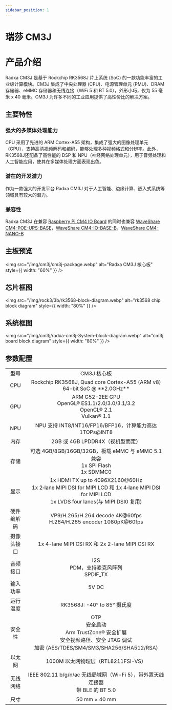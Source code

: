 ```yaml
---
sidebar_position: 1
---
```


# 瑞莎 CM3J

# 产品介绍

Radxa CM3J 是基于 Rockchip RK3568J 片上系统 (SoC) 的一款功能丰富的工业级计算模块。CM3J 集成了中央处理器 (CPU)、电源管理单元 (PMU)、DRAM 存储器、eMMC 存储器和无线连接（WiFi 5 和 BT 5.0），外形小巧，仅为 55 毫米 x 40 毫米。CM3J 为许多不同的工业应用提供了高性价比的解决方案。

## 主要特性

### 强大的多媒体处理能力

CPU 采用了先进的 ARM Cortex-A55 架构，集成了强大的图像处理单元（GPU），支持高清视频解码和编码，能够处理多种视频格式和分辨率。此外，RK3568J还配备了高性能的 DSP 和 NPU（神经网络处理单元），用于音频处理和人工智能应用，使其在多媒体处理方面表现出色。

### 潜在的开发潜力

作为一款强大的开发平台 Radxa CM3J 对于人工智能、边缘计算、嵌入式系统等领域具有较大的潜力。

### 兼容性

Radxa CM3J 在兼容 [Raspberry Pi CM4 IO Board](https://www.raspberrypi.com/products/compute-module-4-io-board/) 的同时也兼容 [WaveShare CM4-POE-UPS-BASE](https://www.waveshare.net/shop/CM4-POE-UPS-BASE.htm)，[WaveShare CM4-IO-BASE-B](https://www.waveshare.net/shop/CM4-IO-BASE-B.htm)，[WaveShare CM4-NANO-B](https://www.waveshare.net/shop/CM4-NANO-B.htm)

## 主板预览

<img src="/img/cm3j/cm3j-package.webp" alt="Radxa CM3J 核心板" style={{ width: "60%" }} />

## 芯片框图

<img src="/img/rock3/3b/rk3568-block-diagram.webp" alt="rk3568 chip block diagram" style={{ width: "80%" }} />

## 系统框图

<img src="/img/cm3j/radxa-cm3j-System-block-diagram.webp" alt="cm3j board block diagram" style={{ width: "80%" }} />

## 参数配置

<table>
    <tr>
        <td align="center">型号</td>
        <td align="center">CM3J 核心板</td>
    </tr>
    <tr>
        <td align="center">CPU</td>
        <td align="center">Rockchip RK3568J, Quad core Cortex-A55 (ARM v8) 64-bit SoC @ **2.0GHz**</td>
    </tr>
    <tr>
        <td align="center">GPU</td>
        <td align="center">ARM G52-2EE GPU<br/>OpenGL® ES1.1/2.0/3.0/3.1/3.2<br/>OpenCL® 2.1<br/>Vulkan® 1.1</td>
    </tr>
    <tr>
        <td align="center">NPU</td>
        <td align="center">NPU 支持 INT8/INT16/FP16/BFP16，计算能力高达 1TOPs@INT8</td>
    </tr>
    <tr>
        <td align="center">内存</td>
        <td align="center">2GB 或 4GB LPDDR4X（视机型而定）</td>
    </tr>
    <tr>
        <td align="center">存储</td>
        <td align="center">可选 4GB/8GB/16GB/32GB，板载 eMMC 与 eMMC 5.1 兼容<br/>1x SPI Flash<br/>1x SDMMC0</td>
    </tr>
    <tr>
        <td align="center">显示</td>
        <td align="center">1x HDMI TX up to 4096X2160@60Hz<br/>1x 2‑lane MIPI DSI for MIPI LCD 和 1x 4‑lane MIPI DSI for MIPI LCD<br/>1x LVDS four lanes(与 MIPI DSI0 复用)</td>
    </tr>
    <tr>
        <td align="center">硬件编解码</td>
        <td align="center">VP9/H.265/H.264 decode 4K@60fps<br/>H.264/H.265 encoder 1080pK@60fps</td>
    </tr>
    <tr>
        <td align="center">摄像头接口</td>
        <td align="center">1x 4-lane MIPI CSI RX 和 2x 2-lane MIPI CSI RX</td>
    </tr>
    <tr>
        <td align="center">音频接口</td>
        <td align="center">I2S<br/>PDM，支持麦克风阵列<br/>SPDIF_TX</td>
    </tr>
    <tr>
        <td align="center">输入功率</td>
        <td align="center">5V DC</td>
    </tr>
    <tr>
        <td align="center">运行温度</td>
        <td align="center">RK3568J: -40° to 85° 摄氏度</td>
    </tr>
    <tr>
        <td align="center">安全性</td>
        <td align="center">OTP<br/>安全启动<br/>Arm TrustZone® 安全扩展<br/>安全视频路径、安全 JTAG 调试<br/>加密 (AES/TDES/SM4/SM3/SHA256/SHA512/RSA)</td>
    </tr>
    <tr>
        <td align="center">以太网</td>
        <td align="center">1000M 以太网物理层（RTL8211FSI-VS）</td>
    </tr>
        <tr>
        <td align="center">无线网络</td>
        <td align="center">IEEE 802.11 b/g/n/ac 无线局域网（Wi-Fi 5），带外置天线连接器<br/>带 BLE 的 BT 5.0</td>
    </tr>
    <tr>
        <td align="center">尺寸</td>
        <td align="center">50 mm × 40 mm </td>
    </tr>
</table>
